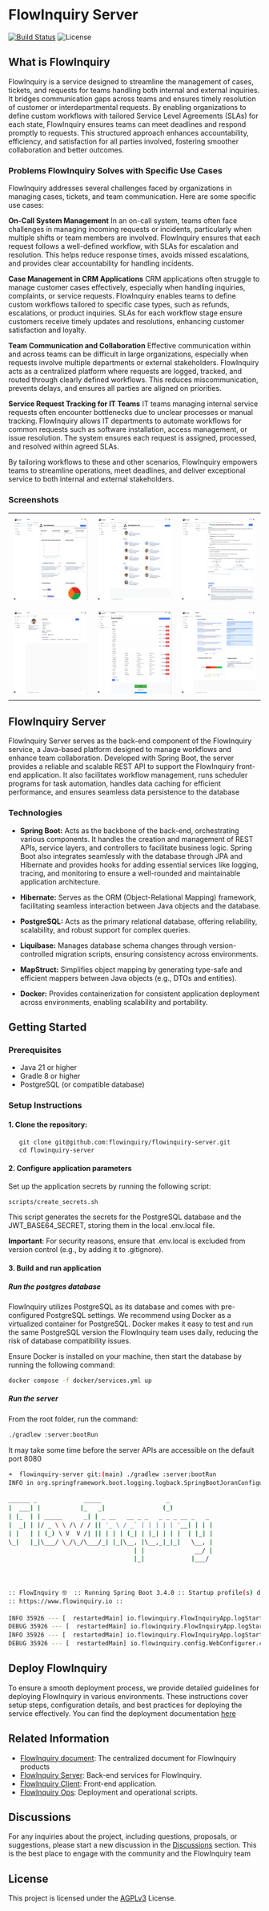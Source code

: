 # FlowInquiry Server
[![Build Status](https://github.com/flowinquiry/flowinquiry-server/actions/workflows/gradle.yml/badge.svg)](https://github.com/flowinquiry/flowinquiry-server/actions/workflows/gradle.yml)
![License](https://img.shields.io/badge/License-AGPLv3-blue)

## What is FlowInquiry

FlowInquiry is a service designed to streamline the management of cases, tickets, and requests for teams handling both internal and external inquiries. It bridges communication gaps across teams and ensures timely resolution of customer or interdepartmental requests. By enabling organizations to define custom workflows with tailored Service Level Agreements (SLAs) for each state, FlowInquiry ensures teams can meet deadlines and respond promptly to requests. This structured approach enhances accountability, efficiency, and satisfaction for all parties involved, fostering smoother collaboration and better outcomes.

### Problems FlowInquiry Solves with Specific Use Cases

FlowInquiry addresses several challenges faced by organizations in managing cases, tickets, and team communication. Here are some specific use cases:

**On-Call System Management**
In an on-call system, teams often face challenges in managing incoming requests or incidents, particularly when multiple shifts or team members are involved. FlowInquiry ensures that each request follows a well-defined workflow, with SLAs for escalation and resolution. This helps reduce response times, avoids missed escalations, and provides clear accountability for handling incidents.

**Case Management in CRM Applications**
CRM applications often struggle to manage customer cases effectively, especially when handling inquiries, complaints, or service requests. FlowInquiry enables teams to define custom workflows tailored to specific case types, such as refunds, escalations, or product inquiries. SLAs for each workflow stage ensure customers receive timely updates and resolutions, enhancing customer satisfaction and loyalty.

**Team Communication and Collaboration**
Effective communication within and across teams can be difficult in large organizations, especially when requests involve multiple departments or external stakeholders. FlowInquiry acts as a centralized platform where requests are logged, tracked, and routed through clearly defined workflows. This reduces miscommunication, prevents delays, and ensures all parties are aligned on priorities.

**Service Request Tracking for IT Teams**
IT teams managing internal service requests often encounter bottlenecks due to unclear processes or manual tracking. FlowInquiry allows IT departments to automate workflows for common requests such as software installation, access management, or issue resolution. The system ensures each request is assigned, processed, and resolved within agreed SLAs.

By tailoring workflows to these and other scenarios, FlowInquiry empowers teams to streamline operations, meet deadlines, and deliver exceptional service to both internal and external stakeholders.

### Screenshots

<table>
  <tr>
    <td style="padding: 10px; text-align: center;">
      <a href="assets/team_dashboard.png">
        <img src="assets/team_dashboard_thumbnail.png" alt="Team Dashboard">
      </a>
    </td>
    <td style="padding: 10px; text-align: center;">
      <a href="assets/team_members.png">
        <img src="assets/team_members_thumbnail.png" alt="Team Members">
      </a>
    </td>
    <td style="padding: 10px; text-align: center;">
      <a href="assets/ticket_view.png">
        <img src="assets/ticket_view_thumbnail.png" alt="Ticket View">
      </a>
    </td>
  </tr>
  <tr>
    <td style="padding: 10px; text-align: center;">
      <a href="assets/user_view.png">
        <img src="assets/user_view_thumbnail.png" alt="User View">
      </a>
    </td>
    <td style="padding: 10px; text-align: center;">
      <a href="assets/workflow_customization.png">
        <img src="assets/workflow_customization_thumbnail.png" alt="Workflow Customization">
      </a>
    </td>
    <td style="padding: 10px; text-align: center;">
      <a href="assets/workspace_dashboard.png">
        <img src="assets/workspace_dashboard_thumbnail.png" alt="Workspace Dashboard">
      </a>
    </td>
  </tr>
</table>

## FlowInquiry Server

FlowInquiry Server serves as the back-end component of the FlowInquiry service, a Java-based platform designed to manage workflows and enhance team collaboration. Developed with Spring Boot, the server provides a reliable and scalable REST API to support the FlowInquiry front-end application. It also facilitates workflow management, runs scheduler programs for task automation, handles data caching for efficient performance, and ensures seamless data persistence to the database

### Technologies

* **Spring Boot:** Acts as the backbone of the back-end, orchestrating various components. It handles the creation and management of REST APIs, service layers, and controllers to facilitate business logic. Spring Boot also integrates seamlessly with the database through JPA and Hibernate and provides hooks for adding essential services like logging, tracing, and monitoring to ensure a well-rounded and maintainable application architecture.

* **Hibernate:** Serves as the ORM (Object-Relational Mapping) framework, facilitating seamless interaction between Java objects and the database.

* **PostgreSQL:** Acts as the primary relational database, offering reliability, scalability, and robust support for complex queries.

* **Liquibase:** Manages database schema changes through version-controlled migration scripts, ensuring consistency across environments.

* **MapStruct:** Simplifies object mapping by generating type-safe and efficient mappers between Java objects (e.g., DTOs and entities).

* **Docker:** Provides containerization for consistent application deployment across environments, enabling scalability and portability.


## Getting Started

### Prerequisites
* Java 21 or higher
* Gradle 8 or higher
* PostgreSQL (or compatible database)

### Setup Instructions

#### 1. Clone the repository:
```
   git clone git@github.com:flowinquiry/flowinquiry-server.git
   cd flowinquiry-server
```
#### 2. Configure application parameters

   Set up the application secrets by running the following script:
```bash
scripts/create_secrets.sh
```
This script generates the secrets for the PostgreSQL database and the JWT_BASE64_SECRET, storing them in the local .env.local file.

**Important**: For security reasons, ensure that .env.local is excluded from version control (e.g., by adding it to .gitignore).

#### 3. Build and run application

##### Run the postgres database

FlowInquiry utilizes PostgreSQL as its database and comes with pre-configured PostgreSQL settings. We recommend using Docker as a virtualized container for PostgreSQL. Docker makes it easy to test and run the same PostgreSQL version the FlowInquiry team uses daily, reducing the risk of database compatibility issues.

Ensure Docker is installed on your machine, then start the database by running the following command:
```bash
docker compose -f docker/services.yml up
```

##### Run the server

From the root folder, run the command:
```bash
./gradlew :server:bootRun
```
It may take some time before the server APIs are accessible on the default port 8080
```bash
➜  flowinquiry-server git:(main) ./gradlew :server:bootRun
INFO in org.springframework.boot.logging.logback.SpringBootJoranConfigurator@5618d5e5 - Registering current configuration as safe fallback point

______ _             _____                  _
|  ___| |           |_   _|                (_)
| |_  | | _____      _| | _ __   __ _ _   _ _ _ __ _   _
|  _| | |/ _ \ \ /\ / / || '_ \ / _` | | | | | '__| | | |
| |   | | (_) \ V  V /| || | | | (_| | |_| | | |  | |_| |
\_|   |_|\___/ \_/\_/\___/_| |_|\__, |\__,_|_|_|   \__, |
                                   | |              __/ |
                                   |_|             |___/



:: FlowInquiry 🤓  :: Running Spring Boot 3.4.0 :: Startup profile(s) dev ::
:: https://www.flowinquiry.io ::

INFO 35926 --- [  restartedMain] io.flowinquiry.FlowInquiryApp.logStarting:53 : Starting FlowInquiryApp using Java 21.0.5 with PID 35926 
DEBUG 35926 --- [  restartedMain] io.flowinquiry.FlowInquiryApp.logStarting:54 : Running with Spring Boot v3.4.0, Spring v6.2.0 
INFO 35926 --- [  restartedMain] io.flowinquiry.FlowInquiryApp.logStartupProfileInfo:658 : The following 1 profile is active: "dev" 
DEBUG 35926 --- [  restartedMain] io.flowinquiry.config.WebConfigurer.corsFilter:88 : Registering CORS filter 
```

## Deploy FlowInquiry
To ensure a smooth deployment process, we provide detailed guidelines for deploying FlowInquiry in various environments. These instructions cover setup steps, configuration details, and best practices for deploying the service effectively. You can find the deployment documentation [here](https://docs.flowinquiry.io/developer_guides/deployment)

## Related Information
- [FlowInquiry document](https://docs.flowinquiry.io): The centralized document for FlowInquiry products
- [FlowInquiry Server](https://github.com/flowinquiry/flowinquiry-server): Back-end services for FlowInquiry.
- [FlowInquiry Client](https://github.com/flowinquiry/flowinquiry-frontend): Front-end application.
- [FlowInquiry Ops](https://github.com/flowinquiry/flowinquiry-ops): Deployment and operational scripts.


## Discussions
For any inquiries about the project, including questions, proposals, or suggestions, please start a new discussion in the [Discussions](https://github.com/flowinquiry/flowinquiry-server/discussions) section. This is the best place to engage with the community and the FlowInquiry team

## License
This project is licensed under the [AGPLv3](LICENSE) License.
